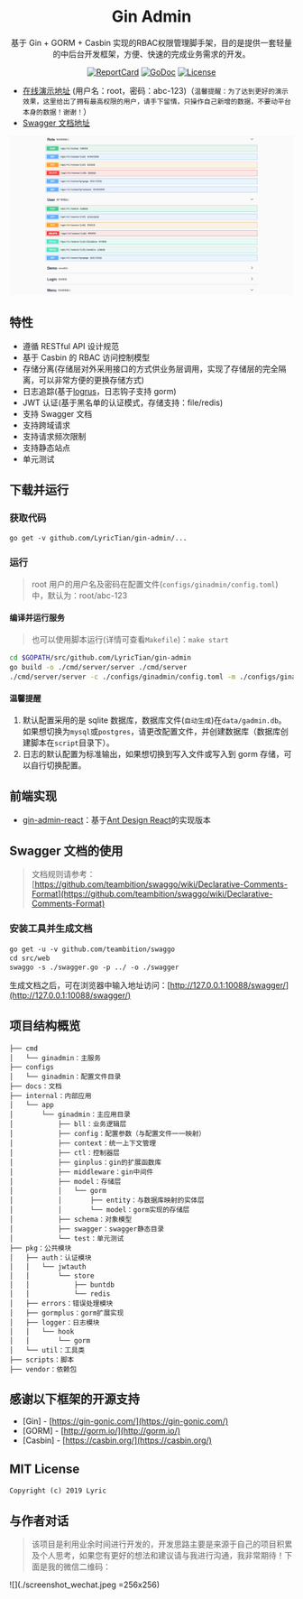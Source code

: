 <h1 align="center">Gin Admin</h1>

<div align="center">
 基于 Gin + GORM + Casbin 实现的RBAC权限管理脚手架，目的是提供一套轻量的中后台开发框架，方便、快速的完成业务需求的开发。
<br/>

[![ReportCard][reportcard-image]][reportcard-url] [![GoDoc][godoc-image]][godoc-url] [![License][license-image]][license-url]

</div>

- [在线演示地址](https://demo.tiannianshou.com) (用户名：root，密码：abc-123)（`温馨提醒：为了达到更好的演示效果，这里给出了拥有最高权限的用户，请手下留情，只操作自己新增的数据，不要动平台本身的数据！谢谢！`）
- [Swagger 文档地址](https://demo.tiannianshou.com/swagger/)

![](./screenshot_swagger.png)

## 特性

- 遵循 RESTful API 设计规范
- 基于 Casbin 的 RBAC 访问控制模型
- 存储分离(存储层对外采用接口的方式供业务层调用，实现了存储层的完全隔离，可以非常方便的更换存储方式)
- 日志追踪(基于[logrus](https://github.com/sirupsen/logrus)，日志钩子支持 gorm)
- JWT 认证(基于黑名单的认证模式，存储支持：file/redis)
- 支持 Swagger 文档
- 支持跨域请求
- 支持请求频次限制
- 支持静态站点
- 单元测试

## 下载并运行

### 获取代码

```
go get -v github.com/LyricTian/gin-admin/...
```

### 运行

> root 用户的用户名及密码在配置文件(`configs/ginadmin/config.toml`)中，默认为：root/abc-123

#### 编译并运行服务

> 也可以使用脚本运行(详情可查看`Makefile`)：`make start`

```bash
cd $GOPATH/src/github.com/LyricTian/gin-admin
go build -o ./cmd/server/server ./cmd/server
./cmd/server/server -c ./configs/ginadmin/config.toml -m ./configs/ginadmin/model.conf -swagger ./internal/app/ginadmin/swagger
```

#### 温馨提醒

1. 默认配置采用的是 sqlite 数据库，数据库文件(`自动生成`)在`data/gadmin.db`。如果想切换为`mysql`或`postgres`，请更改配置文件，并创建数据库（数据库创建脚本在`script`目录下）。
2. 日志的默认配置为标准输出，如果想切换到写入文件或写入到 gorm 存储，可以自行切换配置。

## 前端实现

- [gin-admin-react](https://github.com/LyricTian/gin-admin-react)：基于[Ant Design React](https://ant.design)的实现版本

## Swagger 文档的使用

> 文档规则请参考：[https://github.com/teambition/swaggo/wiki/Declarative-Comments-Format](https://github.com/teambition/swaggo/wiki/Declarative-Comments-Format)

### 安装工具并生成文档

```
go get -u -v github.com/teambition/swaggo
cd src/web
swaggo -s ./swagger.go -p ../ -o ./swagger
```

生成文档之后，可在浏览器中输入地址访问：[http://127.0.0.1:10088/swagger/](http://127.0.0.1:10088/swagger/)

## 项目结构概览

```
├── cmd
│   └── ginadmin：主服务
├── configs
│   └── ginadmin：配置文件目录
├── docs：文档
├── internal：内部应用
│   └── app
│       └── ginadmin：主应用目录
│           ├── bll：业务逻辑层
│           ├── config：配置参数（与配置文件一一映射）
│           ├── context：统一上下文管理
│           ├── ctl：控制器层
│           ├── ginplus：gin的扩展函数库
│           ├── middleware：gin中间件
│           ├── model：存储层
│           │   └── gorm
│           │       ├── entity：与数据库映射的实体层
│           │       └── model：gorm实现的存储层
│           ├── schema：对象模型
│           ├── swagger：swagger静态目录
│           └── test：单元测试
├── pkg：公共模块
│   ├── auth：认证模块
│   │   └── jwtauth
│   │       └── store
│   │           ├── buntdb
│   │           └── redis
│   ├── errors：错误处理模块
│   ├── gormplus：gorm扩展实现
│   ├── logger：日志模块
│   │   └── hook
│   │       └── gorm
│   └── util：工具类
├── scripts：脚本
├── vendor：依赖包
```

## 感谢以下框架的开源支持

- [Gin] - [https://gin-gonic.com/](https://gin-gonic.com/)
- [GORM] - [http://gorm.io/](http://gorm.io/)
- [Casbin] - [https://casbin.org/](https://casbin.org/)

## MIT License

    Copyright (c) 2019 Lyric

## 与作者对话

> 该项目是利用业余时间进行开发的，开发思路主要是来源于自己的项目积累及个人思考，如果您有更好的想法和建议请与我进行沟通，我非常期待！下面是我的微信二维码：

![](./screenshot_wechat.jpeg =256x256)

[reportcard-url]: https://goreportcard.com/report/github.com/LyricTian/gin-admin
[reportcard-image]: https://goreportcard.com/badge/github.com/LyricTian/gin-admin
[godoc-url]: https://godoc.org/github.com/LyricTian/gin-admin
[godoc-image]: https://godoc.org/github.com/LyricTian/gin-admin?status.svg
[license-url]: http://opensource.org/licenses/MIT
[license-image]: https://img.shields.io/npm/l/express.svg
